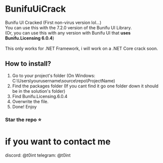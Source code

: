 # BunifuUiCrack
Bunifu UI Cracked (First non-virus version lol...)<br>
You can use this with the 7.2.0 version of the Bunifu UI Library.<br>
(Or, you can use this with any version with Bunifu UI that **uses Bunifu.Licensing 6.0.4**)<br>
<br>
This only works for .NET Framework, i will work on a .NET Core crack soon.<br>
## How to install?
1. Go to your project's folder (On Windows: C:\Users\yourusername\source\repo\ProjectName)
2. Find the packages folder (If you cant find it go one folder down it should be in the solution's folder)
3. Find Bunifu.Licensing.6.0.4
4. Overwrite the file.
5. Done! Enjoy

### Star the repo ⭐

# if you want to contact me
discord: @t0int
telegram: @t0int
